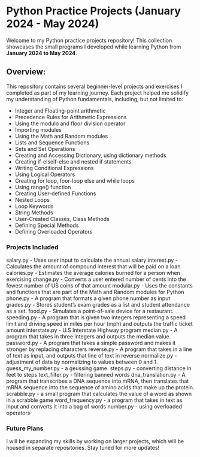 # Python Practice Projects (January 2024 - May 2024)
Welcome to my Python practice projects repository! This collection showcases the small programs I developed while learning Python from **January 2024 to May 2024**.

## **Overview:**    
This repository contains several beginner-level projects and exercises I completed as part of my learning journey. Each project helped me solidify my understanding of Python fundamentals, including, but not limited to:

- Integer and Floating-point arithmetic
- Precedence Rules for Arithmetic Expressions
- Using the modulo and floor division operator
- Importing modules
- Using the Math and Random modules
- Lists and Sequence Functions
- Sets and Set Operations
- Creating and Accessing Dictionary, using dictionary methods
- Creating if-elseif-else and nested if statements
- Writing Conditional Expressions
- Using Logical Operators
- Creating for loop, foor-loop else and while loops
- Using range() function
- Creating User-defined Functions
- Nested Loops
- Loop Keywords
- String Methods
- User-Created Classes, Class Methods
- Defining Special Methods
- Defining Overloaded Operators
### Projects Included
salary.py - Uses user input to calculate the annual salary
interest.py - Calculates the amount of compound interest that will be paid on a loan
calories.py - Estimates the average calories burned for a person when exercising
change.py - Converts a user entered number of cents into the
fewest number of US coins of that amount
modular.py - Uses the constants and functions that are part of
the Math and Random modules for Python
phone.py - A program that formats a given phone number
as input
grades.py - Stores student’s exam grades as a list and student attendance as a set.
food.py - Simulates a point-of-sale device for a
restaurant.
speeding.py - A program that is given two integers representing a speed limit and driving speed in miles per hour (mph) and outputs the traffic ticket amount
interstate.py - U.S Interstate Highway program
median.py - A program that takes in three integers and outputs the median value
password.py - A program that takes a simple password and makes it stronger by replacing characters
reverse.py - A program that takes in a line of text as input, and outputs that line of text in reverse
normalize.py - adjustment of data by normalizing to values between 0 and 1.
guess_my_number.py - a geussing game.
steps.py - converting distance in feet to steps
text_filter.py - filtering banned words
dna_translation.py - A program that transcribes a DNA sequence into mRNA, then translates that mRNA sequence into the sequence of amino acids that make up the protein.
scrabble.py - a small program that calculates the value of a word as shown in a scrabble game
word_frequency.py - a program that takes in text as input and converts it into a bag of words
number.py - using overloaded operators

### Future Plans
I will be expanding my skills by working on larger projects, which will be housed in separate repositories. Stay tuned for more updates!
